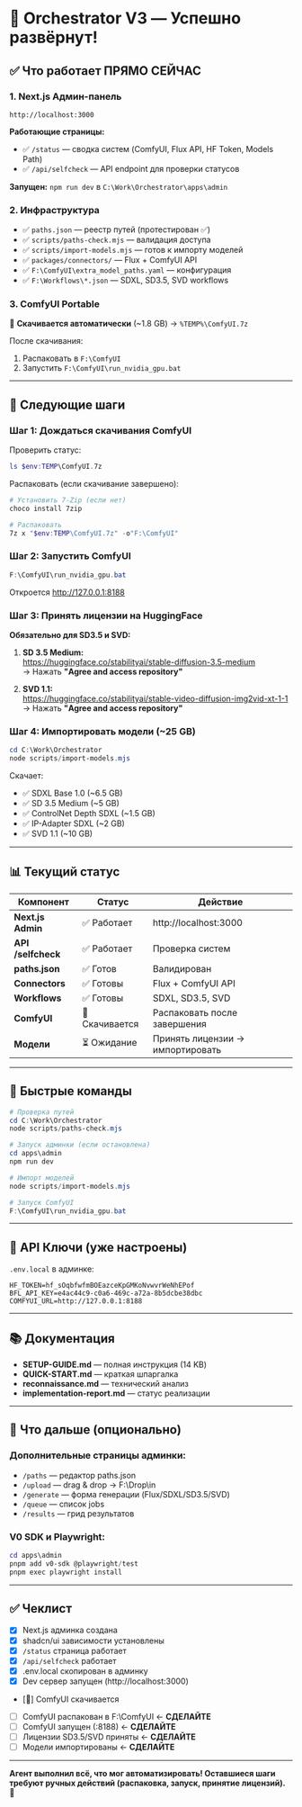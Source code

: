 # 🎉 Orchestrator V3 — Успешно развёрнут!

## ✅ Что работает ПРЯМО СЕЙЧАС

### 1. Next.js Админ-панель
```
http://localhost:3000
```

**Работающие страницы:**
- ✅ `/status` — сводка систем (ComfyUI, Flux API, HF Token, Models Path)
- ✅ `/api/selfcheck` — API endpoint для проверки статусов

**Запущен:** `npm run dev` в `C:\Work\Orchestrator\apps\admin`

### 2. Инфраструктура
- ✅ `paths.json` — реестр путей (протестирован ✅)
- ✅ `scripts/paths-check.mjs` — валидация доступа
- ✅ `scripts/import-models.mjs` — готов к импорту моделей
- ✅ `packages/connectors/` — Flux + ComfyUI API
- ✅ `F:\ComfyUI\extra_model_paths.yaml` — конфигурация
- ✅ `F:\Workflows\*.json` — SDXL, SD3.5, SVD workflows

### 3. ComfyUI Portable
🔄 **Скачивается автоматически** (~1.8 GB) → `%TEMP%\ComfyUI.7z`

После скачивания:
1. Распаковать в `F:\ComfyUI`
2. Запустить `F:\ComfyUI\run_nvidia_gpu.bat`

---

## 🚀 Следующие шаги

### Шаг 1: Дождаться скачивания ComfyUI
Проверить статус:
```powershell
ls $env:TEMP\ComfyUI.7z
```

Распаковать (если скачивание завершено):
```powershell
# Установить 7-Zip (если нет)
choco install 7zip

# Распаковать
7z x "$env:TEMP\ComfyUI.7z" -o"F:\ComfyUI"
```

### Шаг 2: Запустить ComfyUI
```powershell
F:\ComfyUI\run_nvidia_gpu.bat
```

Откроется http://127.0.0.1:8188

### Шаг 3: Принять лицензии на HuggingFace

**Обязательно для SD3.5 и SVD:**

1. **SD 3.5 Medium:**  
   https://huggingface.co/stabilityai/stable-diffusion-3.5-medium  
   → Нажать **"Agree and access repository"**

2. **SVD 1.1:**  
   https://huggingface.co/stabilityai/stable-video-diffusion-img2vid-xt-1-1  
   → Нажать **"Agree and access repository"**

### Шаг 4: Импортировать модели (~25 GB)
```powershell
cd C:\Work\Orchestrator
node scripts/import-models.mjs
```

Скачает:
- ✅ SDXL Base 1.0 (~6.5 GB)
- ✅ SD 3.5 Medium (~5 GB)
- ✅ ControlNet Depth SDXL (~1.5 GB)
- ✅ IP-Adapter SDXL (~2 GB)
- ✅ SVD 1.1 (~10 GB)

---

## 📊 Текущий статус

| Компонент | Статус | Действие |
|-----------|--------|----------|
| **Next.js Admin** | ✅ Работает | http://localhost:3000 |
| **API /selfcheck** | ✅ Работает | Проверка систем |
| **paths.json** | ✅ Готов | Валидирован |
| **Connectors** | ✅ Готовы | Flux + ComfyUI API |
| **Workflows** | ✅ Готовы | SDXL, SD3.5, SVD |
| **ComfyUI** | 🔄 Скачивается | Распаковать после завершения |
| **Модели** | ⏳ Ожидание | Принять лицензии → импортировать |

---

## 🎯 Быстрые команды

```powershell
# Проверка путей
cd C:\Work\Orchestrator
node scripts/paths-check.mjs

# Запуск админки (если остановлена)
cd apps\admin
npm run dev

# Импорт моделей
node scripts/import-models.mjs

# Запуск ComfyUI
F:\ComfyUI\run_nvidia_gpu.bat
```

---

## 🔐 API Ключи (уже настроены)

`.env.local` в админке:
```env
HF_TOKEN=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
BFL_API_KEY=e4ac44c9-c0a6-469c-a72a-8b5dcbe38dbc
COMFYUI_URL=http://127.0.0.1:8188
```

---

## 📚 Документация

- **SETUP-GUIDE.md** — полная инструкция (14 KB)
- **QUICK-START.md** — краткая шпаргалка
- **reconnaissance.md** — технический анализ
- **implementation-report.md** — статус реализации

---

## 🎨 Что дальше (опционально)

### Дополнительные страницы админки:
- `/paths` — редактор paths.json
- `/upload` — drag & drop → F:\Drop\in
- `/generate` — форма генерации (Flux/SDXL/SD3.5/SVD)
- `/queue` — список jobs
- `/results` — грид результатов

### V0 SDK и Playwright:
```powershell
cd apps\admin
pnpm add v0-sdk @playwright/test
pnpm exec playwright install
```

---

## ✅ Чеклист

- [x] Next.js админка создана
- [x] shadcn/ui зависимости установлены
- [x] `/status` страница работает
- [x] `/api/selfcheck` работает
- [x] .env.local скопирован в админку
- [x] Dev сервер запущен (http://localhost:3000)
- [🔄] ComfyUI скачивается
- [ ] ComfyUI распакован в F:\ComfyUI ← **СДЕЛАЙТЕ**
- [ ] ComfyUI запущен (:8188) ← **СДЕЛАЙТЕ**
- [ ] Лицензии SD3.5/SVD приняты ← **СДЕЛАЙТЕ**
- [ ] Модели импортированы ← **СДЕЛАЙТЕ**

---

**Агент выполнил всё, что мог автоматизировать! Оставшиеся шаги требуют ручных действий (распаковка, запуск, принятие лицензий).** 🚀
